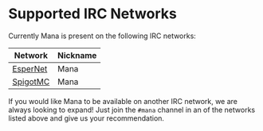 Supported IRC Networks
======================

Currently Mana is present on the following IRC networks:

| Network    | Nickname |
| ---------- | -------- |
| [EsperNet] | Mana     |
| [SpigotMC] | Mana     |

If you would like Mana to be available on another IRC network, we are always looking to expand! Just join the `#mana`
channel in an of the networks listed above and give us your recommendation.

[EsperNet]: https://esper.net/
[SpigotMC]: https://irc.spi.gt/
